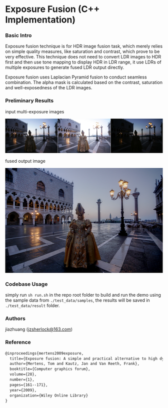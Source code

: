 # Exposure Fusion (C++ Implementation)

### Basic Intro

Exposure fusion technique is for HDR image fusion task, which merely relies on simple quality measures, like saturation and contrast, which prove to be very
effective. This technique does not need to convert LDR images to HDR first and then use tone mapping to display HDR in LDR range, it use LDRs of multiple exposures to generate fused LDR output directly.

Exposure fusion uses Laplacian Pyramid fusion to conduct seamless combination. The alpha mask is calculated based on the contrast, saturation and well-exposedness of the LDR images.

### Preliminary Results

input multi-exposure images

![multi_expo](./assets/multi_exposure.png)

fused output image

![output](./assets/fused_image.png)

### Codebase Usage

simply run `sh run.sh` in the repo root folder to build and run the demo using the sample data from `./test_data/samples`, the results will be saved in `./test_data/result` folder.

### Authors

jiazhuang (jzsherlock@163.com)

### Reference

```latex
@inproceedings{mertens2009exposure,
  title={Exposure fusion: A simple and practical alternative to high dynamic range photography},
  author={Mertens, Tom and Kautz, Jan and Van Reeth, Frank},
  booktitle={Computer graphics forum},
  volume={28},
  number={1},
  pages={161--171},
  year={2009},
  organization={Wiley Online Library}
}
```